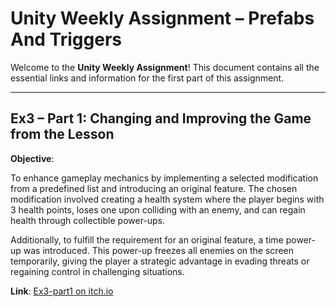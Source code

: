
# Unity Weekly Assignment – Prefabs And Triggers

Welcome to the **Unity Weekly Assignment**! This document contains all the essential links and information for the first part of this assignment.


---

## Ex3 – Part 1: Changing and Improving the Game from the Lesson

**Objective**: 

To enhance gameplay mechanics by implementing a selected modification from a predefined list and introducing an original feature. The chosen modification involved creating a health system where the player begins with 3 health points, loses one upon colliding with an enemy, and can regain health through collectible power-ups.

Additionally, to fulfill the requirement for an original feature, a time power-up was introduced. This power-up freezes all enemies on the screen temporarily, giving the player a strategic advantage in evading threats or regaining control in challenging situations.

**Link**: [Ex3-part1 on itch.io](https://matanyocheved.itch.io/ex3-part1-yocheved)

